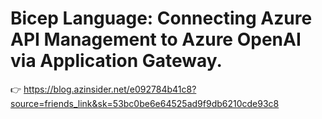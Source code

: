 # Bicep Language: Connecting Azure API Management to Azure OpenAI via Application Gateway.

👉 https://blog.azinsider.net/e092784b41c8?source=friends_link&sk=53bc0be6e64525ad9f9db6210cde93c8